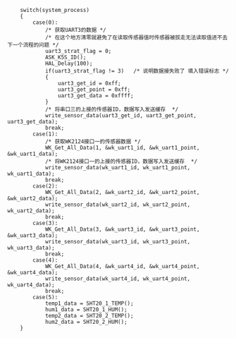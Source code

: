 
							
		switch(system_process)
		{
			case(0):        
                /* 获取UART3的数据 */
                /* 在这个地方清零就避免了在读取传感器值时传感器被拔走无法读取值进不去下一个流程的问题 */
                uart3_strat_flag = 0;
                ASK_K5S_ID();
                HAL_Delay(100);
                if(uart3_strat_flag != 3)	/* 说明数据接失败了 填入错误标志 */
                {
                    uart3_get_id = 0xff;
                    uart3_get_point = 0xff;
                    uart3_get_data = 0xffff;
                }
                /* 将串口三的上接的传感器ID，数据写入发送缓存  */
                write_sensor_data(uart3_get_id, uart3_get_point, uart3_get_data);
                break;
			case(1):
                /* 获取WK2124接口一的传感器数据 */
                WK_Get_All_Data(1, &wk_uart1_id, &wk_uart1_point, &wk_uart1_data);
                /* 将WK2124接口一的上接的传感器ID，数据写入发送缓存  */
                write_sensor_data(wk_uart1_id, wk_uart1_point, wk_uart1_data);
                break;
			case(2):
                WK_Get_All_Data(2, &wk_uart2_id, &wk_uart2_point, &wk_uart2_data);
                write_sensor_data(wk_uart2_id, wk_uart2_point, wk_uart2_data);
                break;
			case(3):
                WK_Get_All_Data(3, &wk_uart3_id, &wk_uart3_point, &wk_uart3_data);
                write_sensor_data(wk_uart3_id, wk_uart3_point, wk_uart3_data);
                break;
			case(4):
                WK_Get_All_Data(4, &wk_uart4_id, &wk_uart4_point, &wk_uart4_data);
                write_sensor_data(wk_uart4_id, wk_uart4_point, wk_uart4_data);
                break;
			case(5):
                temp1_data = SHT20_1_TEMP();
                hum1_data = SHT20_1_HUM();
                temp2_data = SHT20_2_TEMP();
                hum2_data = SHT20_2_HUM();
        }